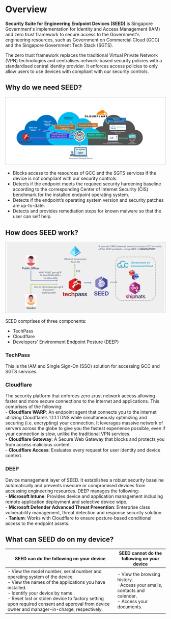 # Overview

**Security Suite for Engineering Endpoint Devices (SEED)** is Singapore Government's implementation for Identity and Access Management (IAM) and zero trust framework to secure access to the Government's engineering resources, such as Government on Commercial Cloud (GCC) and the Singapore Government Tech Stack (SGTS).

The zero trust framework replaces the traditional Virtual Private Network (VPN) technologies and centralises network-based security policies with a standardised central identity provider. It enforces access policies to only allow users to use devices with compliant with our security controls.

## Why do we need SEED?

![why-do-we-need-seed](images/why-do-we-need-seed.png)

- Blocks access to the resources of GCC and the SGTS services if the device is not compliant with our security controls.
- Detects if the endpoint meets the required security hardening baseline according to the corresponding Center of Internet Security (CIS) benchmark for the installed endpoint operating system.
- Detects if the endpoint’s operating system version and security patches are up-to-date.
- Detects and provides remediation steps for known malware so that the user can self help.

## How does SEED work?

![how-does-seed-work](images/how-does-seed-work.png)

SEED comprises of three components:

- TechPass
- Cloudflare
- Developers' Environment Endpoint Posture (DEEP)

<!-- tabs:start -->

### **TechPass**

This is the IAM and Single Sign-On (SSO) solution for accessing GCC and SGTS services.

### **Cloudflare**

The security platform that enforces zero zrust network access allowing faster and more secure connections to the Internet and applications. This comprises of the following:<br>- **Cloudflare WARP**: An endpoint agent that connects you to the internet utilizing Cloudflare’s 1.1.1.1 DNS while simultaneously optimizing and securing (i.e. encrypting) your connection. It leverages massive network of servers across the globe to give you the fastest experience possible, even if your connection is slow, unlike the traditional VPN services.<br>- **Cloudflare Gateway**: A Secure Web Gateway that blocks and protects you from access malicious content.<br>- **Cloudflare Access**: Evaluates every request for user identity and device context.

### **DEEP**

Device management layer of SEED. It establishes a robust security baseline automatically​ and prevents insecure or compromised devices from accessing engineering resources.​ DEEP manages the following:<br>- **Microsoft Intune**: Provides device and application management including remote application deployment and selective device wipe.<br>- **Microsoft Defender Advanced Threat Prevention**: Enterprise class vulnerability management, threat detection and response security solution.<br>- **Tanium**: Works with Cloudflare to ensure posture-based conditional access to the endpoint assets.

<!-- tabs:end -->

## What can SEED do on my device?


|SEED can do the following on your device|SEED cannot do the following on your device|
|---|---|
|- View the model number, serial number and operating system of the device.<br>- View the names of the applications you have installed.<br>- Identify your device by name.<br>- Reset lost or stolen device to factory setting upon required consent and approval from device owner and manager-in-charge, respectively.|- View the browsing history.<br>-Access your emails, contacts and calendar.<br>- Access your documents.|










